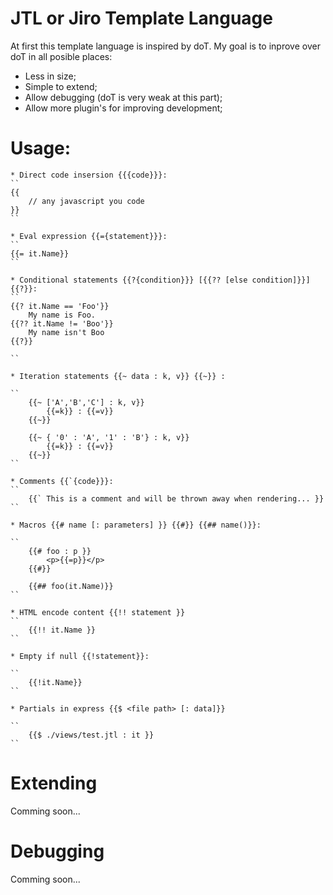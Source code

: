 JTL or Jiro Template Language
====

At first this template language is inspired by doT. My goal is to inprove over doT in all posible places:
* Less in size;
* Simple to extend;
* Allow debugging (doT is very weak at this part);
* Allow more plugin's for improving development;

Usage:
====
	
	* Direct code insersion {{{code}}}:
	``
	{{
		// any javascript you code
	}}
	``

	* Eval expression {{={statement}}}:
	``
	{{= it.Name}}
	``

	* Conditional statements {{?{condition}}} [{{?? [else condition]}}] {{?}}:
	``
	{{? it.Name == 'Foo'}}
		My name is Foo.
	{{?? it.Name != 'Boo'}}
		My name isn't Boo
	{{?}}

	``

	* Iteration statements {{~ data : k, v}} {{~}} :

	``
		{{~ ['A','B','C'] : k, v}}
			{{=k}} : {{=v}} 
		{{~}}

		{{~ { '0' : 'A', '1' : 'B'} : k, v}}
			{{=k}} : {{=v}} 
		{{~}}
	``

	* Comments {{`{code}}}:
	``
		{{` This is a comment and will be thrown away when rendering... }}
	``

	* Macros {{# name [: parameters] }} {{#}} {{## name()}}:

	``
		{{# foo : p }}
			<p>{{=p}}</p>
		{{#}}

		{{## foo(it.Name)}}
	``

	* HTML encode content {{!! statement }}
	``
		{{!! it.Name }}
	``

	* Empty if null {{!statement}}:

	``
		{{!it.Name}}	
	``

	* Partials in express {{$ <file path> [: data]}}

	``
		{{$ ./views/test.jtl : it }}
	``

Extending 
====

Comming soon...

Debugging
====

Comming soon...
